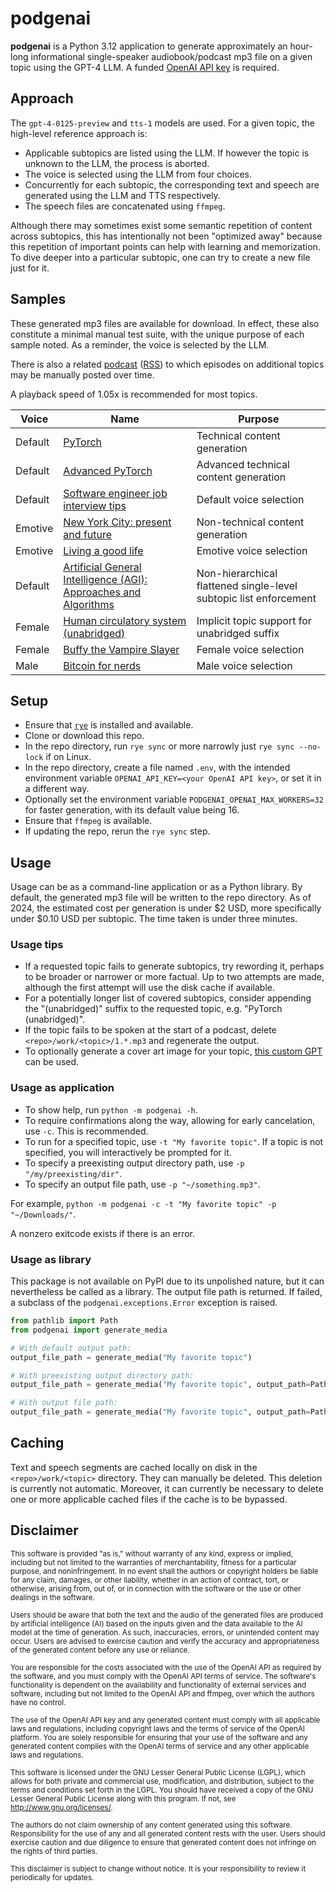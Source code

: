 # podgenai
**podgenai** is a Python 3.12 application to generate approximately an hour-long informational single-speaker audiobook/podcast mp3 file on a given topic using the GPT-4 LLM. A funded [OpenAI API key](https://platform.openai.com/api-keys) is required.

## Approach
The `gpt-4-0125-preview` and `tts-1` models are used. For a given topic, the high-level reference approach is:

* Applicable subtopics are listed using the LLM. If however the topic is unknown to the LLM, the process is aborted.
* The voice is selected using the LLM from four choices.
* Concurrently for each subtopic, the corresponding text and speech are generated using the LLM and TTS respectively.
* The speech files are concatenated using `ffmpeg`.

Although there may sometimes exist some semantic repetition of content across subtopics, this has intentionally not been "optimized away" because this repetition of important points can help with learning and memorization. To dive deeper into a particular subtopic, one can try to create a new file just for it.

## Samples
These generated mp3 files are available for download. In effect, these also constitute a minimal manual test suite, with the unique purpose of each sample noted. As a reminder, the voice is selected by the LLM.

There is also a related [podcast](https://podcasters.spotify.com/pod/podgenai) ([RSS](https://anchor.fm/s/f4868644/podcast/rss)) to which episodes on additional topics may be manually posted over time.

A playback speed of 1.05x is recommended for most topics.

| Voice   | Name                                                                                                                                          | Purpose                                                           |
|---------|-----------------------------------------------------------------------------------------------------------------------------------------------|-------------------------------------------------------------------|
| Default | [PyTorch](https://mega.nz/file/5Ic21CZK#ovayjipDqYeYaSw9HhRTufjIxIuJr5M8lFq3LNvtEQQ)                                                          | Technical content generation                                      |
| Default | [Advanced PyTorch](https://mega.nz/file/kFsVxSZQ#LFrQVqH-1T1uLHNtgXrjGZYdgcyiE2FCpEu1ztZx3Ak)                                                 | Advanced technical content generation                             |
| Default | [Software engineer job interview tips](https://mega.nz/file/RYtUHboC#Vf6qT_nU3ncXSymHkfmbg4jcg0CHvj020ixmS5pYlxY)                             | Default voice selection                                           |
| Emotive | [New York City: present and future](https://mega.nz/file/gEcBERqL#LCdkwFMCt2L1PdQLpD-6-BZ8VrvalTlZwqrSzNEw5Cc)                                | Non-technical content generation                                  |
| Emotive | [Living a good life](https://mega.nz/file/NNMUFTJT#8ga2REaZaT79-zf83KqBT2tUW8Q8j5sT0WAuxQUEpQ8)                                               | Emotive voice selection                                           |
| Default | [Artificial General Intelligence (AGI): Approaches and Algorithms](https://mega.nz/file/0JkWnDQQ#PSUA5aj0q_yU18T4XsazYZoSG9bqjUi7vCLmjVrY1IA) | Non-hierarchical flattened single-level subtopic list enforcement |
| Female  | [Human circulatory system (unabridged)](https://mega.nz/file/UYt2WLDA#4q-UI8cWffzN0PG8ZGiQK_96dudklBJOfFmpE_3for4)                            | Implicit topic support for unabridged suffix                      |
| Female  | [Buffy the Vampire Slayer](https://mega.nz/file/FddQWRJb#q_3XoTfgsQIvU6oZcJK7Y9or4Tjcx7BK2YLf_whjH4g)                                         | Female voice selection                                            |
| Male    | [Bitcoin for nerds](https://mega.nz/file/QVNyWYrZ#RqKuAcG6LUwOZi20ZBkygRNin9f7rpLBm1xsoILoAFI)                                                | Male voice selection                                              |

## Setup
* Ensure that [`rye`](https://rye-up.com/) is installed and available.
* Clone or download this repo.
* In the repo directory, run `rye sync` or more narrowly just `rye sync --no-lock` if on Linux.
* In the repo directory, create a file named `.env`, with the intended environment variable `OPENAI_API_KEY=<your OpenAI API key>`, or set it in a different way.
* Optionally set the environment variable `PODGENAI_OPENAI_MAX_WORKERS=32` for faster generation, with its default value being 16.
* Ensure that `ffmpeg` is available.
* If updating the repo, rerun the `rye sync` step.

## Usage
Usage can be as a command-line application or as a Python library. By default, the generated mp3 file will be written to the repo directory. As of 2024, the estimated cost per generation is under $2 USD, more specifically under $0.10 USD per subtopic. The time taken is under three minutes.

### Usage tips
* If a requested topic fails to generate subtopics, try rewording it, perhaps to be broader or narrower or more factual. Up to two attempts are made, although the first attempt will use the disk cache if available.
* For a potentially longer list of covered subtopics, consider appending the "(unabridged)" suffix to the requested topic, e.g. "PyTorch (unabridged)".
* If the topic fails to be spoken at the start of a podcast, delete `<repo>/work/<topic>/1.*.mp3` and regenerate the output.
* To optionally generate a cover art image for your topic, [this custom GPT](https://chat.openai.com/g/g-SvmRhBwX1-podcast-episode-cover-art) can be used.

### Usage as application
* To show help, run `python -m podgenai -h`.
* To require confirmations along the way, allowing for early cancelation, use `-c`. This is recommended.
* To run for a specified topic, use `-t "My favorite topic"`. If a topic is not specified, you will interactively be prompted for it. 
* To specify a preexisting output directory path, use `-p "/my/preexisting/dir"`.
* To specify an output file path, use `-p "~/something.mp3"`.

For example, `python -m podgenai -c -t "My favorite topic" -p "~/Downloads/"`.

A nonzero exitcode exists if there is an error.

### Usage as library
This package is not available on PyPI due to its unpolished nature, but it can nevertheless be called as a library. The output file path is returned. If failed, a subclass of the `podgenai.exceptions.Error` exception is raised.

```python
from pathlib import Path
from podgenai import generate_media

# With default output path:
output_file_path = generate_media("My favorite topic")

# With preexisting output directory path:
output_file_path = generate_media("My favorite topic", output_path=Path('/tmp'))

# With output file path:
output_file_path = generate_media("My favorite topic", output_path=Path('~/foo.mp3'))
```

## Caching
Text and speech segments are cached locally on disk in the `<repo>/work/<topic>` directory. They can manually be deleted. This deletion is currently not automatic. Moreover, it can currently be necessary to delete one or more applicable cached files if the cache is to be bypassed.

## Disclaimer
<sub>This software is provided "as is," without warranty of any kind, express or implied, including but not limited to the warranties of merchantability, fitness for a particular purpose, and noninfringement. In no event shall the authors or copyright holders be liable for any claim, damages, or other liability, whether in an action of contract, tort, or otherwise, arising from, out of, or in connection with the software or the use or other dealings in the software.</sub>

<sub>Users should be aware that both the text and the audio of the generated files are produced by artificial intelligence (AI) based on the inputs given and the data available to the AI model at the time of generation. As such, inaccuracies, errors, or unintended content may occur. Users are advised to exercise caution and verify the accuracy and appropriateness of the generated content before any use or reliance.</sub>

<sub>You are responsible for the costs associated with the use of the OpenAI API as required by the software, and you must comply with the OpenAI API terms of service. The software's functionality is dependent on the availability and functionality of external services and software, including but not limited to the OpenAI API and ffmpeg, over which the authors have no control.</sub>

<sub>The use of the OpenAI API key and any generated content must comply with all applicable laws and regulations, including copyright laws and the terms of service of the OpenAI platform. You are solely responsible for ensuring that your use of the software and any generated content complies with the OpenAI terms of service and any other applicable laws and regulations.</sub>

<sub>This software is licensed under the GNU Lesser General Public License (LGPL), which allows for both private and commercial use, modification, and distribution, subject to the terms and conditions set forth in the LGPL. You should have received a copy of the GNU Lesser General Public License along with this program. If not, see <http://www.gnu.org/licenses/>.</sub>

<sub>The authors do not claim ownership of any content generated using this software. Responsibility for the use of any and all generated content rests with the user. Users should exercise caution and due diligence to ensure that generated content does not infringe on the rights of third parties.</sub>

<sub>This disclaimer is subject to change without notice. It is your responsibility to review it periodically for updates.</sub>